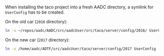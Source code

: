 When installing the taco project into a fresh AADC directory, a symlink for `UserConfig` has to be created.

On the old car (`2016` directory):

```bash
ln -s ~/repos/aadc/AADC/src/aadcUser/src/taco/server/config/2016/ UserConfig
```

On the new car (`2017` directory):

```bash
ln -s /home/aadc/ADTF/src/aadcUser/taco/server/config/2017 UserConfig
```

